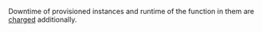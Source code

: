 Downtime of provisioned instances and runtime of the function in them are [charged](../../functions/pricing.md#provisioned-instances) additionally.